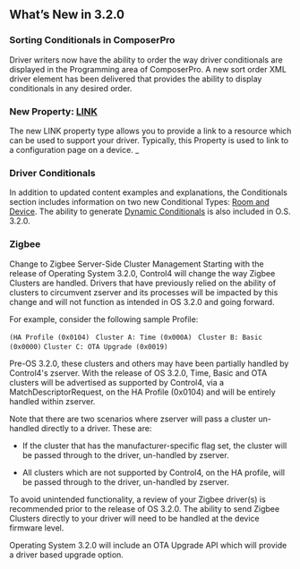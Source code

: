 ## What’s New in 3.2.0

### Sorting Conditionals in ComposerPro

Driver writers now have the ability to order the way driver conditionals are displayed in the Programming area of ComposerPro. A new sort order XML driver element has been delivered that provides the ability to display conditionals in any desired order. 

### New Property: [LINK][1]

The new LINK property type allows you to provide a link to a resource which can be used to support your driver. Typically, this Property is used to link to a configuration page on a device. \_ 


### Driver Conditionals

In addition to updated content examples and explanations, the Conditionals section includes information on two new Conditional Types: [Room and Device][2]. The ability to generate [Dynamic Conditionals][3] is also included in O.S. 3.2.0. 


### Zigbee

Change to Zigbee Server-Side Cluster Management 
Starting with the release of Operating System 3.2.0, Control4 will change the way Zigbee Clusters are handled. Drivers that have previously relied on the ability of clusters to circumvent zserver and its processes will be impacted by this change and will not function as intended in OS 3.2.0 and going forward.

For example, consider the following sample Profile:

`(HA Profile (0x0104)`
   ` Cluster A: Time (0x000A)`
   ` Cluster B: Basic (0x0000)`
`Cluster C: OTA Upgrade (0x0019)`

Pre-OS 3.2.0, these clusters and others may have been partially handled by Control4's zserver. With the release of OS 3.2.0, Time, Basic and OTA clusters will be advertised as supported by Control4, via a MatchDescriptorRequest, on the HA Profile (0x0104) and will be entirely handled within zserver.

Note that there are two scenarios where zserver will pass a cluster un-handled directly to a driver. These are:

- If the cluster that has the manufacturer-specific flag set, the cluster will be passed through to the driver, un-handled by zserver.

- All clusters which are not supported by Control4, on the HA profile, will be passed through to the driver, un-handled by zserver.

To avoid unintended functionality, a review of your Zigbee driver(s) is recommended prior to the release of OS 3.2.0. The ability to send Zigbee Clusters directly to your driver will need to be handled at the device firmware level.

Operating System 3.2.0 will include an OTA Upgrade API which will provide a driver based upgrade option.

[1]:	https://control4.github.io/docs-driverworks-fundamentals/#properties
[2]:	https://control4.github.io/docs-driverworks-fundamentals/#conditionals
[3]:	https://control4.github.io/docs-driverworks-fundamentals/#creating-dynamic-driver-conditionals